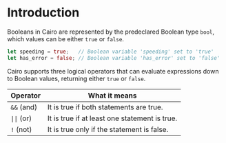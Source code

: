 # Introduction

Booleans in Cairo are represented by the predeclared Boolean type `bool`, which values can be either `true` or `false`.

```rust
let speeding = true;   // Boolean variable 'speeding' set to 'true'
let has_error = false; // Boolean variable 'has_error' set to 'false' 
```

Cairo supports three logical operators that can evaluate expressions down to Boolean values, returning either `true` or `false`.

| Operator    | What it means                                 |
| ----------- | --------------------------------------------- |
| `&&` (and)  | It is true if both statements are true.       |
| `\|\|` (or) | It is true if at least one statement is true. |
| `!` (not)   | It is true only if the statement is false.    |
